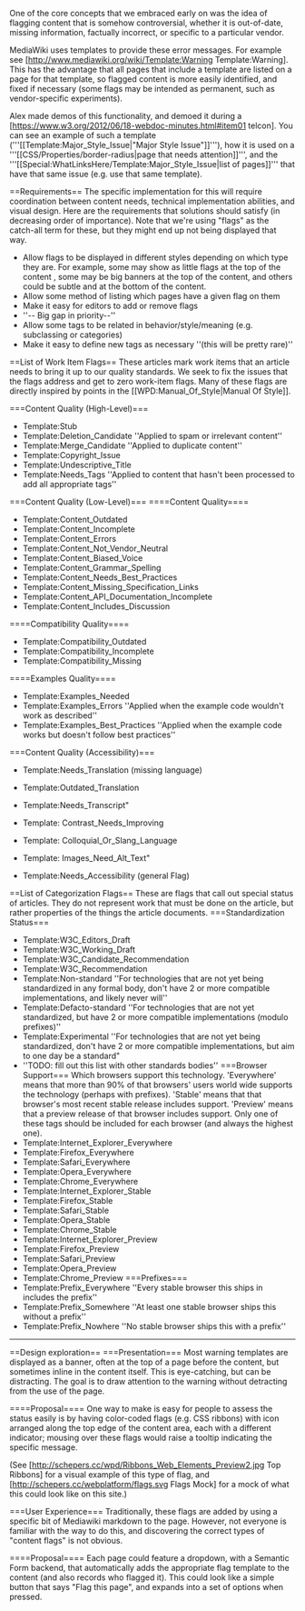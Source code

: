 One of the core concepts that we embraced early on was the idea of flagging content that is somehow controversial, whether it is out-of-date, missing information, factually incorrect, or specific to a particular vendor.

MediaWiki uses templates to provide these error messages.  For example see [http://www.mediawiki.org/wiki/Template:Warning Template:Warning]. This has the advantage that all pages that include a template are listed on a page for that template, so flagged content is more easily identified, and fixed if necessary (some flags may be intended as permanent, such as vendor-specific experiments).

Alex made demos of this functionality, and demoed it during a [https://www.w3.org/2012/06/18-webdoc-minutes.html#item01 telcon]. You can see an example of such a template ('''[[Template:Major_Style_Issue|"Major Style Issue"]]'''), how it is used on a '''[[CSS/Properties/border-radius|page that needs attention]]''', and the '''[[Special:WhatLinksHere/Template:Major_Style_Issue|list of pages]]''' that have that same issue (e.g. use that same template).

==Requirements==
The specific implementation for this will require coordination between content needs, technical implementation abilities, and visual design. Here are the requirements that solutions should satisfy (in decreasing order of importance). Note that we're using "flags" as the catch-all term for these, but they might end up not being displayed that way.

* Allow flags to be displayed in different styles depending on which type they are. For example, some may show as little flags at the top of the content , some may be big banners at the top of the content, and others could be subtle and at the bottom of the content.
* Allow some method of listing which pages have a given flag on them
* Make it easy for editors to add or remove flags
* ''-- Big gap in priority--''
* Allow some tags to be related in behavior/style/meaning (e.g. subclassing or categories)
* Make it easy to define new tags as necessary ''(this will be pretty rare)''

==List of Work Item Flags==
These articles mark work items that an article needs to bring it up to our quality standards. We seek to fix the issues that the flags address and get to zero work-item flags. Many of these flags are directly inspired by points in the [[WPD:Manual_Of_Style|Manual Of Style]].

===Content Quality (High-Level)===
* Template:Stub
* Template:Deletion_Candidate ''Applied to spam or irrelevant content''
* Template:Merge_Candidate ''Applied to duplicate content''
* Template:Copyright_Issue
* Template:Undescriptive_Title
* Template:Needs_Tags ''Applied to content that hasn't been processed to add all appropriate tags''

===Content Quality (Low-Level)===
====Content Quality====
* Template:Content_Outdated
* Template:Content_Incomplete
* Template:Content_Errors
* Template:Content_Not_Vendor_Neutral
* Template:Content_Biased_Voice
* Template:Content_Grammar_Spelling
* Template:Content_Needs_Best_Practices
* Template:Content_Missing_Specification_Links
* Template:Content_API_Documentation_Incomplete
* Template:Content_Includes_Discussion

====Compatibility Quality====
* Template:Compatibility_Outdated
* Template:Compatibility_Incomplete
* Template:Compatibility_Missing

====Examples Quality====
* Template:Examples_Needed
* Template:Examples_Errors ''Applied when the example code wouldn't work as described''
* Template:Examples_Best_Practices ''Applied when the example code works but doesn't follow best practices''

===Content Quality (Accessibility)===
* Template:Needs_Translation (missing language)
* Template:Outdated_Translation
* Template:Needs_Transcript"
* Template: Contrast_Needs_Improving
* Template: Colloquial_Or_Slang_Language
* Template: Images_Need_Alt_Text"

* Template:Needs_Accessibility (general Flag)

==List of Categorization Flags==
These are flags that call out special status of articles. They do not represent work that must be done on the article, but rather properties of the things the article documents.
===Standardization Status===
* Template:W3C_Editors_Draft
* Template:W3C_Working_Draft
* Template:W3C_Candidate_Recommendation
* Template:W3C_Recommendation
* Template:Non-standard ''For technologies that are not yet being standardized in any formal body, don't have 2 or more compatible implementations, and likely never will''
* Template:Defacto-standard ''For technologies that are not yet standardized, but have 2 or more compatible implementations (modulo prefixes)''
* Template:Experimental ''For technologies that are not yet being standardized, don't have 2 or more compatible implementations, but aim to one day be a standard"
* ''TODO: fill out this list with other standards bodies''
===Browser Support===
Which browsers support this technology. 'Everywhere' means that more than 90% of that browsers' users world wide supports the technology (perhaps with prefixes). 'Stable' means that that browser's most recent stable release includes support. 'Preview' means that a preview release of that browser includes support. Only one of these tags should be included for each browser (and always the highest one).
* Template:Internet_Explorer_Everywhere
* Template:Firefox_Everywhere
* Template:Safari_Everywhere
* Template:Opera_Everywhere
* Template:Chrome_Everywhere
* Template:Internet_Explorer_Stable
* Template:Firefox_Stable
* Template:Safari_Stable
* Template:Opera_Stable
* Template:Chrome_Stable
* Template:Internet_Explorer_Preview
* Template:Firefox_Preview
* Template:Safari_Preview
* Template:Opera_Preview
* Template:Chrome_Preview
===Prefixes===
* Template:Prefix_Everywhere ''Every stable browser this ships in includes the prefix''
* Template:Prefix_Somewhere ''At least one stable browser ships this without a prefix''
* Template:Prefix_Nowhere ''No stable browser ships this with a prefix''






-------

==Design exploration==
===Presentation===
Most warning templates are displayed as a banner, often at the top of a page before the content, but sometimes inline in the content itself. This is eye-catching, but can be distracting.  The goal is to draw attention to the warning without detracting from the use of the page.

====Proposal====
One way to make is easy for people to assess the status easily is by having color-coded flags (e.g. CSS ribbons) with icon arranged along the top edge of the content area, each with a different indicator; mousing over these flags would raise a tooltip indicating the specific message.

(See [http://schepers.cc/wpd/Ribbons_Web_Elements_Preview2.jpg Top Ribbons] for a visual example of this type of flag, and [http://schepers.cc/webplatform/flags.svg Flags Mock] for a mock of what this could look like on this site.)

===User Experience===
Traditionally, these flags are added by using a specific bit of Mediawiki markdown to the page.  However, not everyone is familiar with the way to do this, and discovering the correct types of "content flags" is not obvious.

====Proposal====
Each page could feature a dropdown, with a Semantic Form backend, that automatically adds the appropriate flag template to the content (and also records who flagged it). This could look like a simple button that says "Flag this page", and expands into a set of options when pressed.